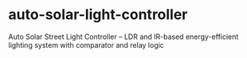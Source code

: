 # auto-solar-light-controller
Auto Solar Street Light Controller – LDR and IR-based energy-efficient lighting system with comparator and relay logic
